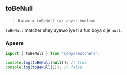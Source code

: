 ## toBeNull

> Ibuwolu: `toBeNull (a: any): boolean`

`toBeNull` matcher shey ayewo iye ti a fun boya o je `null`.

### Apeere

```ts
import { toBeNull } from '@onyx/matchers';

console.log(toBeNull(null)); // true
console.log(toBeNull(1)); // false
```
